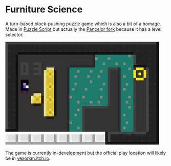 # Furniture Science

A turn-based block-pushing puzzle game which is also a bit of a homage. Made in [Puzzle Script](https://www.puzzlescript.net) but actually the [Pancelor fork](https://pancelor.com/PuzzleScript/editor.html) because it has a level selector.


![preview](https://raw.githubusercontent.com/vexorian/furniture-science/main/furniturepreview.gif)

The game is currently in-development but the official play location will likely be in [vexorian.itch.io](https://vexorian.itch.io/).
